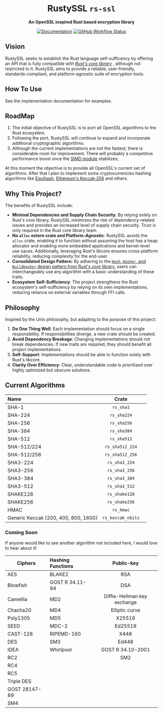 <!-- Allow this file to not have a first line heading -->
<!-- markdownlint-disable-file MD041 -->
<!-- Disable warning on emphasis after first heading -->
<!-- markdownlint-disable-file MD036 -->

<!-- inline html -->
<!-- markdownlint-disable-file MD033 -->

<div align="center">

# RustySSL `rs-ssl`

**An OpenSSL inspired Rust based encryption library** 

[![Documentation](https://img.shields.io/badge/docs-API-blue)](https://crates.io/)
[![GitHub Workflow Status](https://github.com/Azgrom/RustySSL/workflows/Cargo%20Build%20&%20Test/badge.svg?branch=master)](https://github.com/Azgrom/RustySSL/actions)

</div>

## Vision

RustySSL seeks to establish the Rust language self-sufficency by offering an API that is fully compatible with [*Rust's core library*](https://doc.rust-lang.org/stable/core/index.html) , although not restricted to it. RustySSL aims to provide a reliable, user-friendly, standards-compliant, and platform-agnostic suite of  encryption tools.

## How To Use

See the implementation documentation for examples.

## RoadMap

1. The initial objective of RustySSL is to port all OpenSSL algorithms to the Rust ecosystem.
2. Following the port, RustySSL will continue to expand and incorporate additional cryptographic algorithms.
3. Although the current implementations are not the fastest, there is considerable room for improvement.  There will probably a competitive performance boost once the [SIMD module](https://doc.rust-lang.org/core/simd/index.html) stabilizes;

At this moment the objective is to provide all OpenSSL's current set of algorithms. After that I plan to implement some cryptocurrencies hashing algorithms like [Equihash](https://en.wikipedia.org/wiki/Equihash), [Ethereum's Keccak-256](https://ethereum.org/en/developers/docs/consensus-mechanisms/pow/mining-algorithms/ethash/) and others.

## Why This Project?

The benefits of RustySSL include:

- **Minimal Dependencies and Supply Chain Security**: By relying solely on Rust's core library, RustySSL minimizes the risk of dependency-related issues and provides an increased level of supply chain security. Trust is only required in the Rust core library team.
- **No `alloc` extern crate and Platform-Agnostic**: RustySSL avoids the `alloc` crate, enabling it to function without assuming the host has a heap allocator and enabling more embedded applications and kernel-level use saces. Additionally, leveraging Rust's libcore ensures cross-platform reliability, reducing complexity for the end-user.
- **Consolidated Design Pattern**: By adhering to the [`Hash`, `Hasher`, and `BuildHasher` design pattern from Rust's core library](https://doc.rust-lang.org/core/hash/index.html), users can interchangeably use any algorithm with a basic understanding of these traits.
- **Ecosystem Self-Sufficiency**: The project strengthens the Rust ecosystem's self-sufficiency by relying on its own implementations, reducing reliance on external variables through FFI calls.

## Philosophy

Inspired by the Unix philosophy, but adapting to the purpose of this project:

1. **Do One Thing Well**: Each implementation should focus on a single responsibility. If responsibilities diverge, a new crate should be created.
2. **Avoid Dependency Breakage**: Changing implementations should not break dependencies. If new traits are required, they should benefit all project implementations.
3. **Self-Support**: Implementations should be able to function solely with Rust's libcore.
4. **Clarity Over Efficiency**: Clear, understandable code is prioritized over highly optimized but obscure solutions.

## Current Algorithms

| Name                                 |       Crate       |      |
| :----------------------------------- | :---------------: | ---- |
| SHA-1                                |     `rs_sha1`     |      |
| SHA-224                              |    `rs_sha224`    |      |
| SHA-256                              |    `rs_sha256`    |      |
| SHA-384                              |    `rs_sha384`    |      |
| SHA-512                              |    `rs_sha512`    |      |
| SHA-512/224                          |  `rs_sha512_224`  |      |
| SHA-512/256                          |  `rs_sha512_256`  |      |
| SHA3-224                             |   `rs_sha3_224`   |      |
| SHA3-256                             |   `rs_sha3_256`   |      |
| SHA3-384                             |   `rs_sha3_384`   |      |
| SHA3-512                             |   `rs_sha3_512`   |      |
| SHAKE128                             |   `rs_shake128`   |      |
| SHAKE256                             |   `rs_shake256`   |      |
| HMAC                                 |     `rs_hmac`     |      |
| Generic Keccak {200, 400, 800, 1600} | `rs_keccak_nbits` |      |

### Coming Soon

If anyone would like to see another algorithm not included here, I would love to hear about it!

| Ciphers       | Hashing Functions |         Public-key          |
| ------------- | :---------------- | :-------------------------: |
| AES           | BLAKE2            |             RSA             |
| Blowfish      | GOST R 34.11-94   |             DSA             |
| Camellia      | MD2               | Diffie-Hellman key exchange |
| Chacha20      | MD4               |       Elliptic curve        |
| Poly1305      | MD5               |           X25519            |
| SEED          | MDC-2             |           Ed25519           |
| CAST-128      | RIPEMD-160        |            X448             |
| DES           | SM3               |            Ed448            |
| IDEA          | Whirlpool         |      GOST R 34.10-2001      |
| RC2           |                   |             SM2             |
| RC4           |                   |                             |
| RC5           |                   |                             |
| Triple DES    |                   |                             |
| GOST 28147-89 |                   |                             |
| SM4           |                   |                             |
